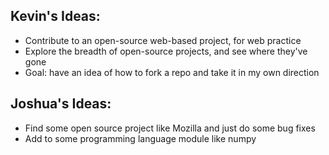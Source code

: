 Kevin's Ideas:
----
* Contribute to an open-source web-based project, for web practice
* Explore the breadth of open-source projects, and see where they've gone
* Goal: have an idea of how to fork a repo and take it in my own direction

Joshua's Ideas:
----
* Find some open source project like Mozilla and just do some bug fixes
* Add to some programming language module like numpy
